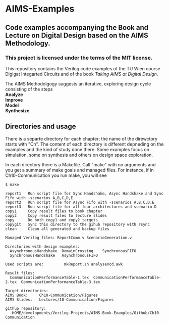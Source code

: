 # AIMS-Examples

## Code examples accompanying the Book and Lecture on Digital Design based on the AIMS Methodology.

### This project is licensed under the terms of the MIT license.

This repository contains the Verilog code examples of the TU Wien course Digigat
Integarted Circuits and of the book *Taking AIMS at Digital Design*.

The AIMS Methodolgogy suggests an iterative, exploring design cycle consisting of the steps<br>
**Analyze**<br>
**Improve**<br>
**Model**<br>
**Synthesize**<br>

## Directories and usage

There is a separte directory for each chapter; the name of the direwctory starts with "Ch".
The content of each directory is different depneding on the examples and the kind of study done there.
Some examples focus on simulation, some on synthesis and others on design space exploration.

In each directory there is a Makefile.
Call "make" with no arguments and you get a summary of make goals and managed files.
For instance, if in Ch10-Communication you run make, you will see

    $ make

    report1   Run script file for Sync Handshake, Async Handshake and Sync Fifo with -scenarios A,B,C,D,E
    report2   Run script file for Async Fifo with -scenarios A,B,C,D,E
    report3   Run script file for all four architectures and scenario D
    copy1     Copy result files to book chapter
    copy2     Copy result files to lecture slides
    copy      Do both copy1 and copy2 targets
    copygit   Sync this directory to the gihub repository with rsync
    clean     Clean all generated and backup files

    Managed Verilog files: ReportComm.v ScenarioGeneration.v

    Directories with design examples:
	  AsynchronousHandshake  DomainCrossing    SynchronousFIFO
	  SynchronousHandshake   AsynchronousFIFO

    Used scripts are:         mkReport.sh analyseVcd.awk

    Result files: 
	  CommunicationPerformanceTable-1.tex  CommunicationPerformanceTable-2.tex  CommunicationPerformanceTable-3.tex

    Target directories:
    AIMS Book:     Ch10-Communication/Figures
    AIMS Slides:   Lectures/10-Communication/Figures

    githup repository: 
	   HOME/developments/Verilog-Projects/AIMS-Book-Examples/Github/Ch10-Communication


